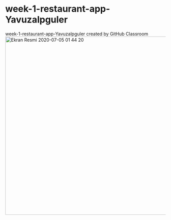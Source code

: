 # week-1-restaurant-app-Yavuzalpguler
week-1-restaurant-app-Yavuzalpguler created by GitHub Classroom
<img width="560" alt="Ekran Resmi 2020-07-05 01 44 20" src="https://user-images.githubusercontent.com/35559921/86522260-ddc5f800-be63-11ea-9923-c3857757ff61.png">

